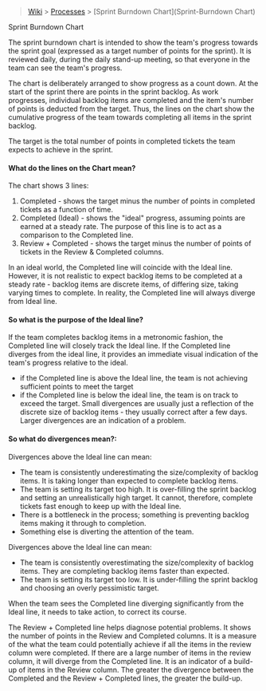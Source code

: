 > [Wiki](Home) > [Processes](Processes) > [Sprint Burndown Chart](Sprint-Burndown Chart)

Sprint Burndown Chart

The sprint burndown chart is intended to show the team's progress towards the sprint goal (expressed as a target number of points for the sprint).  It is reviewed daily, during the daily stand-up meeting, so that everyone in the team can see the team's progress.

The chart is deliberately arranged to show progress as a count down.  At the start of the sprint there are <N> points in the sprint backlog.  As work progresses, individual backlog items are completed and the item's number of points is deducted from the target.  Thus, the lines on the chart show the cumulative progress of the team towards completing all items in the sprint backlog.

The target is the total number of points in completed tickets the team expects to achieve in the sprint.

#### What do the lines on the Chart mean?  
The chart shows 3 lines:
   1. Completed - shows the target minus the number of points in completed tickets as a function of time.
   1. Completed (Ideal) - shows the "ideal" progress, assuming points are earned at a steady rate.  The purpose of this line is to act as a comparison to the Completed line.
   1. Review + Completed - shows the target minus the number of points of tickets in the Review & Completed columns.

In an ideal world, the Completed line will coincide with the Ideal line.  However, it is not realistic to expect backlog items to be completed at a steady rate - backlog items are discrete items, of differing size, taking varying times to complete.  In reality, the Completed line will always diverge from Ideal line.  

#### So what is the purpose of the Ideal line?  
If the team completes backlog items in a metronomic fashion, the Completed line will closely track the Ideal line.  If the Completed line diverges from the ideal line, it provides an immediate visual indication of the team's progress relative to the ideal.
   * if the Completed line is above the Ideal line, the team is not achieving sufficient points to meet the target
   * if the Completed line is below the ideal line, the team is on track to exceed the target.
Small divergences are usually just a reflection of the discrete size of backlog items - they usually correct after a few days.  Larger divergences are an indication of a problem.

#### So what do divergences mean?:
Divergences above the Ideal line can mean:
   * The team is consistently underestimating the size/complexity of backlog items.  It is taking longer than expected to complete backlog items.
   * The team is setting its target too high.  It is over-filling the sprint backlog and setting an unrealistically high target.  It cannot, therefore, complete tickets fast enough to keep up with the Ideal line.
   * There is a bottleneck in the process; something is preventing backlog items making it through to completion.
   * Something else is diverting the attention of the team.

Divergences above the Ideal line can mean:
   * The team is consistently overestimating the size/complexity of backlog items.  They are completing backlog items faster than expected.
   * The team is setting its target too low.  It is under-filling the sprint backlog and choosing an overly pessimistic target.

When the team sees the Completed line diverging significantly from the Ideal line, it needs to take action, to correct its course.

The Review + Completed line helps diagnose potential problems.  It shows the number of points in the Review and Completed columns.  It is a measure of the what the team could potentially achieve if all the items in the review column were completed.  If there are a large number of items in the review column, it will diverge from the Completed line.  It is an indicator of a build-up of items in the Review column.  The greater the divergence between the Completed  and the Review + Completed lines, the greater the build-up.
